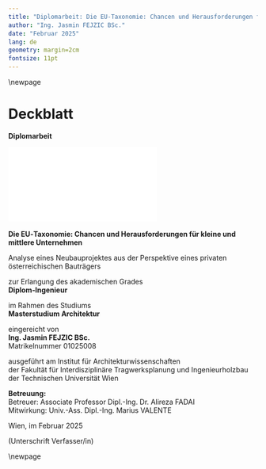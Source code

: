 ```yaml
---
title: "Diplomarbeit: Die EU‑Taxonomie: Chancen und Herausforderungen für kleine und mittlere Unternehmen"
author: "Ing. Jasmin FEJZIC BSc."
date: "Februar 2025"
lang: de
geometry: margin=2cm
fontsize: 11pt
---
```


\newpage

# Deckblatt

**Diplomarbeit**

![Habibi Jasmin.](images/test.pdf)

**Die EU‑Taxonomie: Chancen und Herausforderungen für kleine und mittlere Unternehmen**

Analyse eines Neubauprojektes aus der Perspektive eines privaten österreichischen Bauträgers

zur Erlangung des akademischen Grades  
**Diplom‑Ingenieur**

im Rahmen des Studiums  
**Masterstudium Architektur**

eingereicht von  
**Ing. Jasmin FEJZIC BSc.**  
Matrikelnummer 01025008

ausgeführt am Institut für Architekturwissenschaften  
der Fakultät für Interdisziplinäre Tragwerksplanung und Ingenieurholzbau  
der Technischen Universität Wien

**Betreuung:**  
Betreuer: Associate Professor Dipl.-Ing. Dr. Alireza FADAI  
Mitwirkung: Univ.-Ass. Dipl.-Ing. Marius VALENTE

Wien, im Februar 2025

(Unterschrift Verfasser/in)

\newpage
